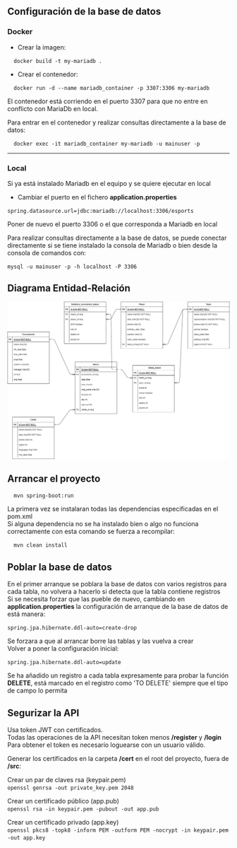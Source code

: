 ## Configuración de la base de datos

### Docker   
  - Crear la imagen:  
  ~~~
    docker build -t my-mariadb .  
  ~~~
  - Crear el contenedor:  
  ~~~
    docker run -d --name mariadb_container -p 3307:3306 my-mariadb 
  ~~~
El contenedor está corriendo en el puerto 3307 para que no entre en conflicto con MariaDb en local.  
  
Para entrar en el contenedor y realizar consultas directamente a la base de datos:  
  ~~~  
    docker exec -it mariadb_container my-mariadb -u mainuser -p
  ~~~
***

### Local
   Si ya está instalado Mariadb en el equipo y se quiere ejecutar en local  
  - Cambiar el puerto en el fichero **application.properties** 
~~~  
spring.datasource.url=jdbc:mariadb://localhost:3306/esports  
~~~
Poner de nuevo el puerto 3306 o el que corresponda a Mariadb en local 

Para realizar consultas directamente a la base de datos, se puede conectar directamente si se tiene instalado la consola de Mariadb o bien desde la consola de comandos con:  
~~~  
mysql -u mainuser -p -h localhost -P 3306
~~~  
  
## Diagrama Entidad-Relación  
  
  ![APIdiagramaE-R.jpg](APIdiagramaE-R.jpg)
  
## Arrancar el proyecto  

~~~  
  mvn spring-boot:run
~~~    

La primera vez se instalaran todas las dependencias especificadas en el pom.xml  
Si alguna dependencia no se ha instalado bien o algo no funciona correctamente con esta comando se fuerza a recompilar:  

~~~  
  mvn clean install
~~~ 

## Poblar la base de datos  
  
En el primer arranque se poblara la base de datos con varios registros para cada tabla, no volvera a hacerlo si detecta que la tabla contiene registros  
Si se necesita forzar que las pueble de nuevo, cambiando en **application.properties** la configuración de arranque de la base de datos de está manera:  
~~~  
spring.jpa.hibernate.ddl-auto=create-drop
~~~    
Se forzara a que al arrancar borre las tablas y las vuelva a crear  
Volver a poner la configuración inicial:
~~~  
spring.jpa.hibernate.ddl-auto=update
~~~    
  
Se ha añadido un registro a cada tabla expresamente para probar la función **DELETE**, está marcado en el registro como 'TO DELETE' siempre que el tipo de campo lo permita  

## Segurizar la API  
  
Usa token JWT con certificados.  
Todas las operaciones de la API necesitan token menos **/register** y **/login**  
Para obtener el token es necesarío loguearse con un usuario válido.  
  
Generar los certificados en la carpeta **/cert** en el root del proyecto, fuera de **/src**:  

 Crear un par de claves rsa (keypair.pem)  
`openssl genrsa -out private_key.pem 2048`  

Crear un certificado público (app.pub)  
`openssl rsa -in keypair.pem -pubout -out app.pub`  

Crear un certificado privado (app.key)  
`openssl pkcs8 -topk8 -inform PEM -outform PEM -nocrypt -in keypair.pem -out app.key`
  
